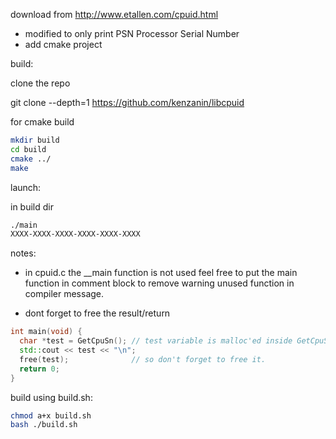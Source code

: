download from
http://www.etallen.com/cpuid.html

- modified to only print PSN Processor Serial Number
- add cmake project


build:

clone the repo

git clone --depth=1 https://github.com/kenzanin/libcpuid

for cmake build
```sh
mkdir build
cd build
cmake ../
make
```

launch:

in build dir
```sh
./main
XXXX-XXXX-XXXX-XXXX-XXXX-XXXX
```

notes:

- in cpuid.c the __main function is not used feel free to put the main function in
comment block to remove warning unused function in compiler message.

- dont forget to free the result/return

```cpp
int main(void) {
  char *test = GetCpuSn(); // test variable is malloc'ed inside GetCpuSn function
  std::cout << test << "\n";
  free(test);              // so don't forget to free it.
  return 0;
}
```

build using build.sh:

```sh
chmod a+x build.sh
bash ./build.sh
```